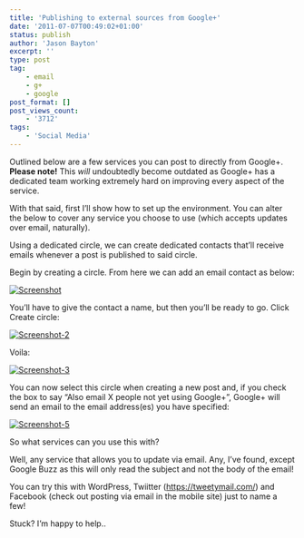 ```yaml
---
title: 'Publishing to external sources from Google+'
date: '2011-07-07T00:49:02+01:00'
status: publish
author: 'Jason Bayton'
excerpt: ''
type: post
tag:
    - email
    - g+
    - google
post_format: []
post_views_count:
    - '3712'
tags:
    - 'Social Media'
---
```

Outlined below are a few services you can post to directly from Google+.  
**Please note!** This *will* undoubtedly become outdated as Google+ has a dedicated team working extremely hard on improving every aspect of the service.

With that said, first I’ll show how to set up the environment. You can alter the below to cover any service you choose to use (which accepts updates over email, naturally).

Using a dedicated circle, we can create dedicated contacts that’ll receive emails whenever a post is published to said circle.

Begin by creating a circle. From here we can add an email contact as below:

[![](https://cdn.bayton.org/uploads/2011/07/Screenshot.png "Screenshot")](https://cdn.bayton.org/uploads/2011/07/Screenshot.png)

You’ll have to give the contact a name, but then you’ll be ready to go. Click Create circle:

[![](https://cdn.bayton.org/uploads/2011/07/Screenshot-2.png "Screenshot-2")](https://cdn.bayton.org/uploads/2011/07/Screenshot-2.png)

Voila:

[![](https://cdn.bayton.org/uploads/2011/07/Screenshot-3.png "Screenshot-3")](https://cdn.bayton.org/uploads/2011/07/Screenshot-3.png)

You can now select this circle when creating a new post and, if you check the box to say “Also email X people not yet using Google+”, Google+ will send an email to the email address(es) you have specified:

[![](https://cdn.bayton.org/uploads/2011/07/Screenshot-5.png "Screenshot-5")](https://cdn.bayton.org/uploads/2011/07/Screenshot-5.png)

So what services can you use this with?

Well, any service that allows you to update via email. Any, I’ve found, except Google Buzz as this will only read the subject and not the body of the email!

You can try this with WordPress, Twiitter (<https://tweetymail.com/>) and Facebook (check out posting via email in the mobile site) just to name a few!

Stuck? I’m happy to help..